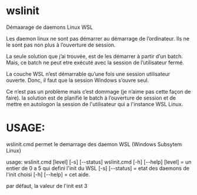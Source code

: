 # wslinit
Démaarage de daemons Linux WSL

Les daemon linux ne sont pas démarrer au démarrage de l’ordinateur.
Ils ne le sont pas non plus à l’ouverture de session.

La seule solution que j’ai trouvée, est de les démarrer à partir d’un batch.
Mais, ce batch ne peut etre exécuté avec la session de l’utilisateur fermé.

La couche WSL n’est démarrable qu’une fois une session utilisateur ouverte.
Donc, il faut que la session Windows s’ouvre seul.

Ce n’est pas un problème mais c’est dommage (je n’aime pas cette façon de faire).
la solution est de planifié le batch à l’ouverture de session
et de mettre en autologon la session de l'utilisateur qui a l'instance WSL Linux.

# USAGE:

  wslinit.cmd permet le demarrage des daemon WSL (Windows Subsytem Linux)
  
  usage:
  wslinit.cmd [level] [-s] [--status]
  wslinit.cmd [-h] [--help]
  [level] = un entier de 0 a 5 qui defini l'init du WSL
  [-s] [--status] = etat des daemons de l'init choisi
  [-h] [--help]   = cet aide.
  
  par défaut, la valeur de l'init est 3
  
